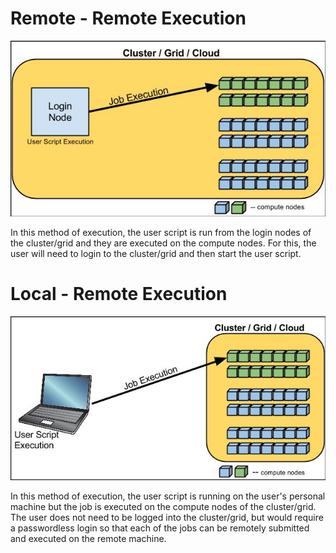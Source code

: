 Remote - Remote Execution
===============================

![Remote-Remote Sub](./Remote_Remote_Submission.jpg)

In this method of execution, the user script is run from the login nodes of the cluster/grid and they are executed on 
the compute nodes. For this, the user will need to login to the cluster/grid and then start the user script.
 

Local - Remote Execution
===============================

![Local-Remote Sub](./Local_Remote_Submission.jpg)

In this method of execution, the user script is running on the user's personal machine but the job is executed on the
compute nodes of the cluster/grid. The user does not need to be logged into the cluster/grid, but would require a passwordless
login so that each of the jobs can be remotely submitted and executed on the remote machine.